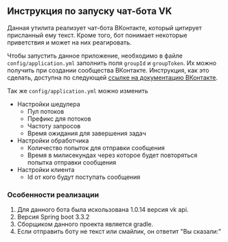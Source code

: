 ## Инструкция по запуску чат-бота VK

Данная утилита реализует чат-бота ВКонтакте, который цитирует присланный ему текст. Кроме того, бот понимает некоторые приветствия и может на них реагировать.

Чтобы запустить данное приложение, необходимо в файле `config/application.yml` заполнить поля `groupId` и `groupToken`. Их можно получить при создании сообщества ВКонтакте. Инструкция, как это сделать, доступна по следующей [ссылке на документацию ВКонтакте](https://dev.vk.com/ru/api/access-token/getting-started#%D0%9A%D0%BB%D1%8E%D1%87%20%D0%B4%D0%BE%D1%81%D1%82%D1%83%D0%BF%D0%B0%20%D1%81%D0%BE%D0%BE%D0%B1%D1%89%D0%B5%D1%81%D1%82%D0%B2%D0%B0).

Так же `config/application.yml` можно изменить
- Настройки шедулера
  - Пул потоков 
  - Префикс для потоков
  - Частоту запросов
  - Время ожидания для завершения задач
- Настройки обработчика
  - Количество попыток для отправки сообщения
  - Время в милисекундах через которое будет повторяться попытка отправки сообщения
- Настройки клиента
  - Id от кого будут поступать сообщения

### Особенности реализации

1. Для данного бота была искользована 1.0.14 версия vk api.
2. Версия Spring boot 3.3.2
3. Сборщиком данного проекта является gradle. 
4. Если отправить боту не текст или смайлик, он ответит "Вы сказали:"
